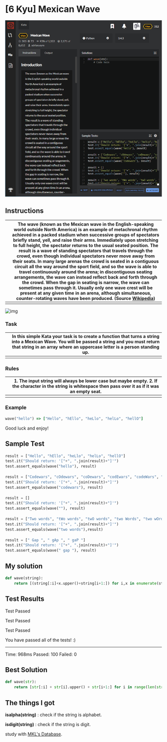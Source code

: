 # [6 Kyu] Mexican Wave

![image](./Problem.png)


## Instructions

|      | The wave (known as the Mexican wave in the English-speaking world outside North America) is an example of metachronal rhythm achieved in a packed stadium when successive groups of spectators briefly stand, yell, and raise their arms. Immediately upon stretching to full height, the spectator returns to the usual seated position. The result is a wave of standing spectators that travels through the crowd, even though individual spectators never move away from their seats. In many large arenas the crowd is seated in a contiguous circuit all the way around the sport field, and so the wave is able to travel continuously around the arena; in discontiguous seating arrangements, the wave can instead reflect back and forth through the crowd. When the gap in seating is narrow, the wave can sometimes pass through it. Usually only one wave crest will be present at any given time in an arena, although simultaneous, counter-rotating waves have been produced. (Source [Wikipedia](https://en.wikipedia.org/wiki/Wave_(audience))) |
| ---- | ------------------------------------------------------------ |
|      |                                                              |



![img](https://raw.githubusercontent.com/adrianeyre/codewars/master/Ruby/Authored/Wave.png)



### Task

|      | In this simple Kata your task is to create a function that turns a string into a Mexican Wave. You will be passed a string and you must return that string in an array where an uppercase letter is a person standing up. |
| ---- | ------------------------------------------------------------ |
|      |                                                              |

### Rules

|      | 1.  The input string will always be lower case but maybe empty. 2.  If the character in the string is whitespace then pass over it as if it was an empty seat. |
| ---- | ------------------------------------------------------------ |
|      |                                                              |

### Example

```ruby
wave("hello") => ["Hello", "hEllo", "heLlo", "helLo", "hellO"]
```

Good luck and enjoy!



## Sample Test

```python
result = ["Hello", "hEllo", "heLlo", "helLo", "hellO"]
test.it("Should return: '["+", ".join(result)+"]'")
test.assert_equals(wave("hello"), result)

result = ["Codewars", "cOdewars", "coDewars", "codEwars", "codeWars", "codewArs", "codewaRs", "codewarS"]
test.it("Should return: '["+", ".join(result)+"]'")
test.assert_equals(wave("codewars"), result)

result = []
test.it("Should return: '["+", ".join(result)+"]'")
test.assert_equals(wave(""), result)

result = ["Two words", "tWo words", "twO words", "two Words", "two wOrds", "two woRds", "two worDs", "two wordS"]
test.it("Should return: '["+", ".join(result)+"]'")
test.assert_equals(wave("two words"),result)

result = [" Gap ", " gAp ", " gaP "]
test.it("Should return: '["+", ".join(result)+"]'")
test.assert_equals(wave(" gap "), result)
```



## My solution

```python
def wave(string):
    return [(string[:i]+x.upper()+string[i+1:]) for i,x in enumerate(string) if x is not ' ']
```



## Test Results

Test Passed

Test Passed

Test Passed

You have passed all of the tests! :)

---------

Time: 968ms Passed: 100 Failed: 0



## Best Solution

```python
def wave(str):
    return [str[:i] + str[i].upper() + str[i+1:] for i in range(len(str)) if str[i].isalpha()]
```



## The things I got

**isalpha(string)** : check if the string is alphabet.

**isdigit(string)** : check if the string is digit.



study with [MKL's Database](https://m.blog.naver.com/PostView.nhn?blogId=lee95292&logNo=221201880034&proxyReferer=https%3A%2F%2Fwww.google.com%2F).